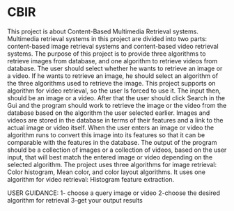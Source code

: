 # CBIR
This project is about Content-Based Multimedia Retrieval systems. Multimedia retrieval systems in this project are divided into two parts: content-based image retrieval systems and content-based video retrieval systems. The purpose of this project is to provide three algorithms to retrieve images from database, and one algorithm to retrieve videos from database. 
The user should select whether he wants to retrieve an image or a video. If he wants to retrieve an image, he should select an algorithm of the three algorithms used to retrieve the image. This project supports on algorithm for video retrieval, so the user Is forced to use it. The input then, should be an image or a video. After that the user should click Search in the Gui and the program should work to retrieve the image or the video from the database based on the algorithm the user selected earlier. 
Images and videos are stored in the database in terms of their features and a link to the actual image or video itself. When the user enters an image or video the algorithm runs to convert this image into its features so that it can be comparable with the features in the database. 
The output of the program should be a collection of images or a collection of videos, based on the user input, that will best match the entered image or video depending on the selected algorithm. 
The project uses three algorithms for image retrieval: Color histogram, Mean color, and color layout algorithms. 
It uses one algorithm for video retrieval: Histogram feature extraction. 


USER GUIDANCE:
1- choose a query image or video
2-choose the desired algorithm for retrieval
3-get your output results
